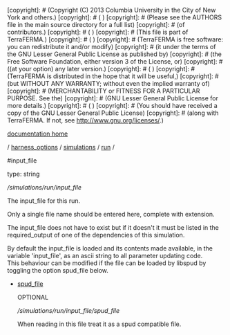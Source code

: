 [copyright]: # (Copyright (C) 2013 Columbia University in the City of New York and others.)
[copyright]: # ( )
[copyright]: # (Please see the AUTHORS file in the main source directory for a full list)
[copyright]: # (of contributors.)
[copyright]: # ( )
[copyright]: # (This file is part of TerraFERMA.)
[copyright]: # ( )
[copyright]: # (TerraFERMA is free software: you can redistribute it and/or modify)
[copyright]: # (it under the terms of the GNU Lesser General Public License as published by)
[copyright]: # (the Free Software Foundation, either version 3 of the License, or)
[copyright]: # ((at your option) any later version.)
[copyright]: # ( )
[copyright]: # (TerraFERMA is distributed in the hope that it will be useful,)
[copyright]: # (but WITHOUT ANY WARRANTY; without even the implied warranty of)
[copyright]: # (MERCHANTABILITY or FITNESS FOR A PARTICULAR PURPOSE. See the)
[copyright]: # (GNU Lesser General Public License for more details.)
[copyright]: # ( )
[copyright]: # (You should have received a copy of the GNU Lesser General Public License)
[copyright]: # (along with TerraFERMA. If not, see <http://www.gnu.org/licenses/>.)

[documentation home](Documentation)

/ [harness_options](../../../harness_options.md) / [simulations](../../simulations.md) / [run](../run.md) /

#input_file

type: string

*/simulations/run/input_file*

The input_file for this run.

Only a single file name should be entered here, complete with extension.

The input_file does not have to exist but if it doesn't it must be listed
in the required_output of one of the dependencies of this simulation.

By default the input_file is loaded and its contents made available, in the
variable 'input_file',  as an ascii string to all parameter updating code.  
This behaviour can be modified if the file can be loaded by libspud by toggling
the option spud_file below.

* [spud_file](input_file/spud_file.md "child")

    OPTIONAL 

    */simulations/run/input_file/spud_file*

    When reading in this file treat it as a spud compatible file.

[autogenerated]: # (This file was automatically generated from the schema file:/home/cwilson/repos/github/TerraFERMA/TerraFERMA/buckettools/schemas/simulations.rng.)

